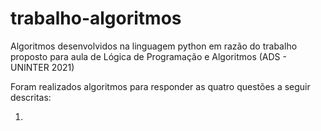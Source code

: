 # trabalho-algoritmos
Algoritmos desenvolvidos na linguagem python em razão do trabalho proposto para aula de Lógica de Programação e Algoritmos (ADS - UNINTER 2021)

Foram realizados algoritmos para responder as quatro questões a seguir descritas:

1. 
